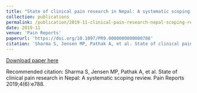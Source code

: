 ```yaml
---
title: "State of clinical pain research in Nepal: A systematic scoping review"
collection: publications
permalink: /publication/2019-11-clinical-pain-research-nepal-scoping-review
date: 2019-11
venue: 'Pain Reports'
paperurl: 'https://doi.org/10.1097/PR9.0000000000000788'
citation: 'Sharma S, Jensen MP, Pathak A, et al. State of clinical pain research in Nepal: A systematic scoping review. Pain Reports 2019;4(6):e788.'
---
```


<a href='https://doi.org/10.1097/PR9.0000000000000788'>Download paper here</a>

Recommended citation: Sharma S, Jensen MP, Pathak A, et al. State of clinical pain research in Nepal: A systematic scoping review. Pain Reports 2019;4(6):e788.